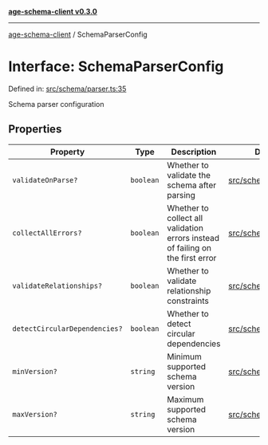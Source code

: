 [**age-schema-client v0.3.0**](../index.md)

***

[age-schema-client](../index.md) / SchemaParserConfig

# Interface: SchemaParserConfig

Defined in: [src/schema/parser.ts:35](https://github.com/standardbeagle/ageSchemaClient/blob/main/src/schema/parser.ts#L35)

Schema parser configuration

## Properties

| Property | Type | Description | Defined in |
| ------ | ------ | ------ | ------ |
| <a id="validateonparse"></a> `validateOnParse?` | `boolean` | Whether to validate the schema after parsing | [src/schema/parser.ts:39](https://github.com/standardbeagle/ageSchemaClient/blob/main/src/schema/parser.ts#L39) |
| <a id="collectallerrors"></a> `collectAllErrors?` | `boolean` | Whether to collect all validation errors instead of failing on the first error | [src/schema/parser.ts:44](https://github.com/standardbeagle/ageSchemaClient/blob/main/src/schema/parser.ts#L44) |
| <a id="validaterelationships"></a> `validateRelationships?` | `boolean` | Whether to validate relationship constraints | [src/schema/parser.ts:49](https://github.com/standardbeagle/ageSchemaClient/blob/main/src/schema/parser.ts#L49) |
| <a id="detectcirculardependencies"></a> `detectCircularDependencies?` | `boolean` | Whether to detect circular dependencies | [src/schema/parser.ts:54](https://github.com/standardbeagle/ageSchemaClient/blob/main/src/schema/parser.ts#L54) |
| <a id="minversion"></a> `minVersion?` | `string` | Minimum supported schema version | [src/schema/parser.ts:59](https://github.com/standardbeagle/ageSchemaClient/blob/main/src/schema/parser.ts#L59) |
| <a id="maxversion"></a> `maxVersion?` | `string` | Maximum supported schema version | [src/schema/parser.ts:64](https://github.com/standardbeagle/ageSchemaClient/blob/main/src/schema/parser.ts#L64) |
